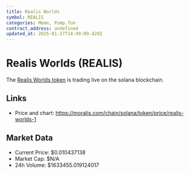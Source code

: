 ```yaml
---
title: Realis Worlds
symbol: REALIS
categories: Meme, Pump.fun
contract_address: undefined
updated_at: 2025-01-27T14:49:09.429Z
---
```


# Realis Worlds (REALIS)
The [Realis Worlds token](https://moralis.com/chain/solana/token/price/realis-worlds-1) is trading live on the solana blockchain.

## Links
- Price and chart: https://moralis.com/chain/solana/token/price/realis-worlds-1

## Market Data
- Current Price: $0.010437138
- Market Cap: $N/A
- 24h Volume: $1633455.019124017
